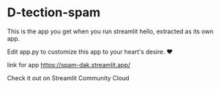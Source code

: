 # D-tection-spam
This is the app you get when you run streamlit hello, extracted as its own app.

Edit app.py to customize this app to your heart's desire. ❤️

link for app https://spam-dak.streamlit.app/

Check it out on Streamlit Community Cloud
